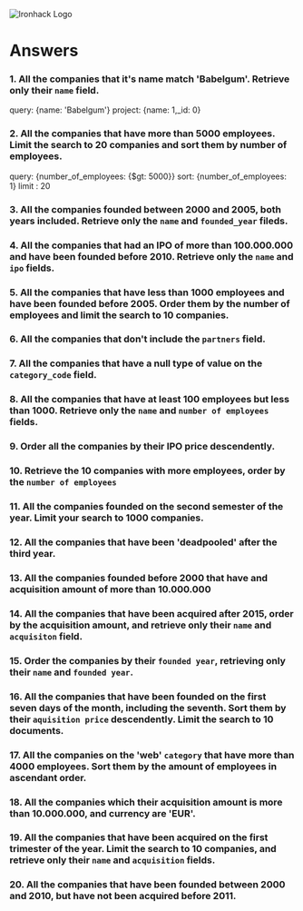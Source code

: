 ![Ironhack Logo](https://i.imgur.com/1QgrNNw.png)

# Answers

### 1. All the companies that it's name match 'Babelgum'. Retrieve only their `name` field.

query: {name: 'Babelgum'}
project: {name: 1,_id: 0}

### 2. All the companies that have more than 5000 employees. Limit the search to 20 companies and sort them by **number of employees**.

query: {number_of_employees: {$gt: 5000}}
sort: {number_of_employees: 1}
limit : 20


### 3. All the companies founded between 2000 and 2005, both years included. Retrieve only the `name` and `founded_year` fileds.

### 4. All the companies that had an IPO of more than 100.000.000 and have been founded before 2010. Retrieve only the `name` and `ipo` fields.

### 5. All the companies that have less than 1000 employees and have been founded before 2005. Order them by the number of employees and limit the search to 10 companies.

### 6. All the companies that don't include the `partners` field.

### 7. All the companies that have a null type of value on the `category_code` field.

### 8. All the companies that have at least 100 employees but less than 1000. Retrieve only the `name` and `number of employees` fields.

### 9. Order all the companies by their IPO price descendently.

### 10. Retrieve the 10 companies with more employees, order by the `number of employees`

### 11. All the companies founded on the second semester of the year. Limit your search to 1000 companies.

### 12. All the companies that have been 'deadpooled' after the third year.

### 13. All the companies founded before 2000 that have and acquisition amount of more than 10.000.000

### 14. All the companies that have been acquired after 2015, order by the acquisition amount, and retrieve only their `name` and `acquisiton` field.

### 15. Order the companies by their `founded year`, retrieving only their `name` and `founded year`.

### 16. All the companies that have been founded on the first seven days of the month, including the seventh. Sort them by their `aquisition price` descendently. Limit the search to 10 documents.

### 17. All the companies on the 'web' `category` that have more than 4000 employees. Sort them by the amount of employees in ascendant order.

### 18. All the companies which their acquisition amount is more than 10.000.000, and currency are 'EUR'.

### 19. All the companies that have been acquired on the first trimester of the year. Limit the search to 10 companies, and retrieve only their `name` and `acquisition` fields.

### 20. All the companies that have been founded between 2000 and 2010, but have not been acquired before 2011.